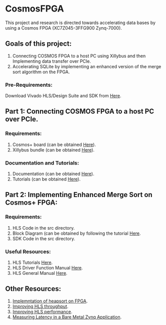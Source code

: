 # CosmosFPGA
This project and research is directed towards accelerating data bases by using a Cosmos FPGA (XC7Z045-3FFG900 Zynq-7000).


## Goals of this project:
1) Connecting COSMOS FPGA to a host PC using Xillybus and then Implementing data transfer over PCIe.
2) Accelerating SQLite by implementing an enhanced version of the merge sort algorithm on the FPGA.

### Pre-Requirements:
Download Vivado HLS/Design Suite and SDK from [Here](https://www.xilinx.com/support/download/index.html/content/xilinx/en/downloadNav/vivado-design-tools/2019-2.html).

## Part 1: Connecting COSMOS FPGA to a host PC over PCIe.
### Requirements: 
1) Cosmos+ board (can be obtained [Here](http://www.openssd.io/)).
2) Xillybus bundle (can be obtained [Here](http://xillybus.com/downloads/xillybus-eval-zynq-pcie-2.0d.zip)).

### Documentation and Tutorials:
1) Documentation (can be obtained [Here](http://xillybus.com/doc)).
2) Tutorials (can be obtained [Here](http://xillybus.com/tutorials)).

## Part 2: Implementing Enhanced Merge Sort on Cosmos+ FPGA:
### Requirements:
1) HLS Code in the src directory.
2) Block Diagram (can be obtained by following the tutorial [Here](https://github.com/Cosmos-OpenSSD/Cosmos-plus-OpenSSD/blob/master/doc/Cosmos%2B%20OpenSSD%202017%20Tutorial.pdf).
3) SDK Code in the src directory.

### Useful Resources:
1) HLS Tutorials [Here](https://www.youtube.com/watch?v=aDaJIRoTlzQ&list=PLo7bVbJhQ6qzK6ELKCm8H_WEzzcr5YXHC&index=5).
2) HLS Driver Function Manual [Here](https://www.xilinx.com/support/documentation/sw_manuals/xilinx2018_2/ug902-vivado-high-level-synthesis.pdf).
3) HLS General Manual [Here](https://www.xilinx.com/support/documentation/sw_manuals/xilinx2017_1/ug871-vivado-high-level-synthesis-tutorial.pdf).


## Other Resources:
1) [Implemntation of heapsort on FPGA](http://koral.ise.pw.edu.pl/~wzab/artykuly/Heapsort_with_HLS_in_FPGA.pdf).
2) [Improving HLS throughput](https://cseweb.ucsd.edu/~jmatai/presentations/FPGA2016_Resolve.pdf).
3) [Improving HLS performance](http://users.ece.utexas.edu/~gerstl/ee382v_f14/soc/vivado_hls/VivadoHLS_Improving_Performance.pdf).
4) [Measuring Latency in a Bare Metal Zynq Application](https://0xstubs.org/measuring-time-in-a-bare-metal-zynq-application/).






